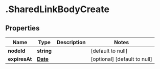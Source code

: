 # .SharedLinkBodyCreate

## Properties
Name | Type | Description | Notes
------------ | ------------- | ------------- | -------------
**nodeId** | **string** |  | [default to null]
**expiresAt** | [**Date**](Date.md) |  | [optional] [default to null]


